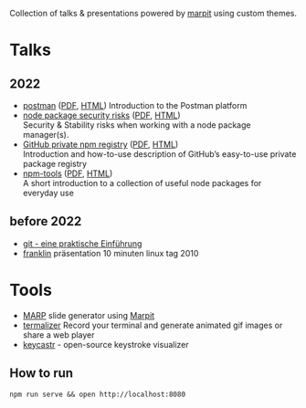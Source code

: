 Collection of talks & presentations powered by [marpit](https://marpit.marp.app/markdown) using custom themes.

# Talks

## 2022

- [postman](./source/postman.md) ([PDF](./source/postman.pdf), [HTML](./source/postman.html)) Introduction to the Postman platform
- [node package security risks](./source/node-package-security-risks.md) ([PDF](./source/node-package-security-risks.pdf), [HTML](./source/node-package-security-risks.html))  
     Security & Stability risks when working with a node package manager(s).
- [GitHub private npm registry](./source/gh-npm-registry.md) ([PDF](./source/gh-npm-registry.pdf), [HTML](./source/gh-npm-registry.html))  
     Introduction and how-to-use description of GitHub’s easy-to-use private package registry
- [npm-tools](source/npm-tools.md) ([PDF](source/npm-tools.pdf), [HTML](source/npm-tools.html))   
     A short introduction to a collection of useful node packages for everyday use

## before 2022

- [git - eine praktische Einführung](https://de.slideshare.net/ephigenia1/git-praktische-einfhrung-13308756)
- [franklin](https://de.slideshare.net/ephigenia1/franklin-prsentation-10-minuten-linux-tag-2010) präsentation 10 minuten linux tag 2010

# Tools

- [MARP](https://marpit.marp.app/) slide generator using [Marpit](https://marpit.marp.app)
- [termalizer](https://github.com/faressoft/terminalizer) Record your terminal and generate animated gif images or share a web player
- [keycastr](https://github.com/keycastr/keycastr) - open-source keystroke visualizer

## How to run

    npm run serve && open http://localhost:8080

